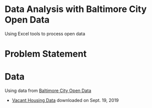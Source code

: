 # Data Analysis with Baltimore City Open Data
Using Excel tools to process open data

# Problem Statement

# Data
Using data from [Baltimore City Open Data](data.baltimorecity.gov)
- [Vacant Housing Data](https://data.baltimorecity.gov/Housing-Development/Vacant-Buildings/qqcv-ihn5/data) downloaded on Sept. 19, 2019
